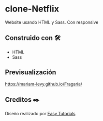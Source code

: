 # clone-Netflix
Website usando HTML y Sass.
Con responsive

## Construido con 🛠️
* HTML
* Sass

## Previsualización
https://mariam-levy.github.io/Fragaria/

## Creditos ✒️
Diseño realizado por [Easy Tutorials](https://www.youtube.com/channel/UCkjoHfkLEy7ZT4bA2myJ8xA)
